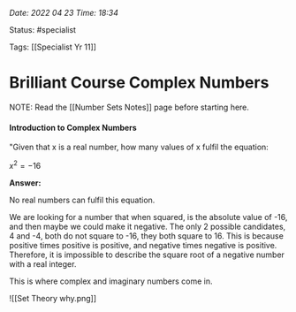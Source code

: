 
*Date: 2022 04 23 Time: 18:34*

Status: #specialist 

Tags: [[Specialist Yr 11]]

# Brilliant Course Complex Numbers


NOTE: Read the [[Number Sets Notes]] page before starting here. 

#### Introduction to Complex Numbers

"Given that x is a real number, how many values of x fulfil the equation:

$x^2 = -16$

**Answer:**

No real numbers can fulfil this equation.

We are looking for a number that when squared, is the absolute value of -16, and then maybe we could make it negative. The only 2 possible candidates, 4 and -4, both do not square to -16, they both square to 16. This is because positive times positive is positive, and negative times negative is positive. Therefore, it is impossible to describe the square root of a negative number with a real integer.

This is where complex and imaginary numbers come in.

![[Set Theory why.png]]



